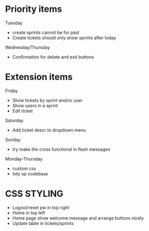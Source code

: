 # Priority items
Tuesday
- create sprints cannot be for past
- Create tickets should only show sprints after today

Wednesday/Thursday
- Confirmation for delete and exit buttons

# Extension items
Friday
- Show tickets by sprint and/or user
- Show users in a sprint
- Edit ticket

Saturday
- Add ticket descr to dropdown menu

Sunday
- try make the cross functional in flash messages

Monday-Thursday
- custom css
- tidy up codebase


# CSS STYLING
- Logout/reset pw in top right
- Home in top left
- Home page show welcome message and arrange buttons nicely
- Update table in tickets/sprints